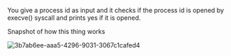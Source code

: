 You give a process id as input and it checks if the process id is opened by execve() syscall and prints yes if it is opened.


Snapshot of how this thing works

![3b7ab6ee-aaa5-4296-9031-3067c1cafed4](https://user-images.githubusercontent.com/83643646/217189971-ba6722c6-0b86-4b3d-a8e1-e6d9bcb7fdf8.jpg)
